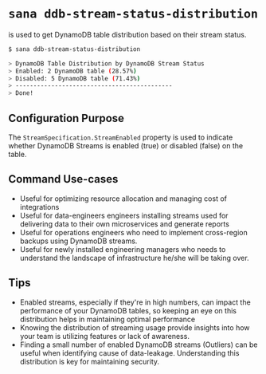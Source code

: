 # `sana ddb-stream-status-distribution`

is used to get DynamoDB table distribution based on their stream status.

```sh
$ sana ddb-stream-status-distribution

> DynamoDB Table Distribution by DynamoDB Stream Status
> Enabled: 2 DynamoDB table (28.57%)
> Disabled: 5 DynamoDB table (71.43%)
> --------------------------------------------
> Done!
```

## Configuration Purpose

The `StreamSpecification.StreamEnabled` property is used to indicate whether DynamoDB Streams is enabled (true) or disabled (false) on the table.

## Command Use-cases

- Useful for optimizing resource allocation and managing cost of integrations
- Useful for data-engineers engineers installing streams used for delivering data to their own microservices and generate reports
- Useful for operations engineers who need to implement cross-region backups using DynamoDB streams.
- Useful for newly installed engineering managers who needs to understand the landscape of infrastructure he/she will be taking over.

## Tips

- Enabled streams, especially if they're in high numbers, can impact the performance of your DynamoDB tables, so keeping an eye on this distribution helps in maintaining optimal performance
- Knowing the distribution of streaming usage provide insights into how your team is utilizing features or lack of awareness.
- Finding a small number of enabled DynamoDB streams (Outliers) can be useful when identifying cause of data-leakage. Understanding this distribution is key for maintaining security.
